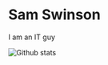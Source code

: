 # Sam Swinson

I am an IT guy

![Github stats](https://github-readme-stats.vercel.app/api?username=yourGithubUsername)


